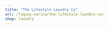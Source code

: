 ```yaml
---
title: "The Lifestyle Laundry Co"
url: /fuquay-varina/the-lifestyle-laundry-co/
shop: laundry
---
```

